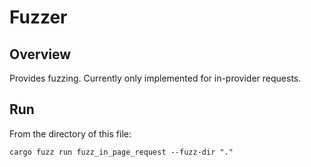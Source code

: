 # Fuzzer

## Overview

Provides fuzzing. Currently only implemented for in-provider requests.

## Run

From the directory of this file: 

`cargo fuzz run fuzz_in_page_request --fuzz-dir "."`
